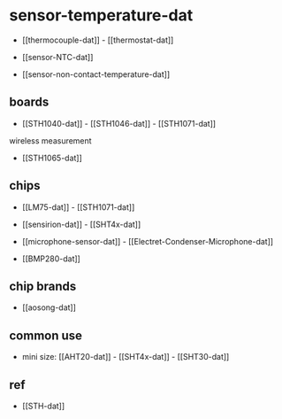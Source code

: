 
# sensor-temperature-dat


- [[thermocouple-dat]] - [[thermostat-dat]]

- [[sensor-NTC-dat]]

- [[sensor-non-contact-temperature-dat]]


## boards 

- [[STH1040-dat]] - [[STH1046-dat]] - [[STH1071-dat]]

wireless measurement 

- [[STH1065-dat]]



## chips 

- [[LM75-dat]] - [[STH1071-dat]]

- [[sensirion-dat]] - [[SHT4x-dat]]

- [[microphone-sensor-dat]] - [[Electret-Condenser-Microphone-dat]]

- [[BMP280-dat]]


## chip brands 

- [[aosong-dat]]

## common use 

- mini size: [[AHT20-dat]] - [[SHT4x-dat]] - [[SHT30-dat]]


## ref 

- [[STH-dat]]